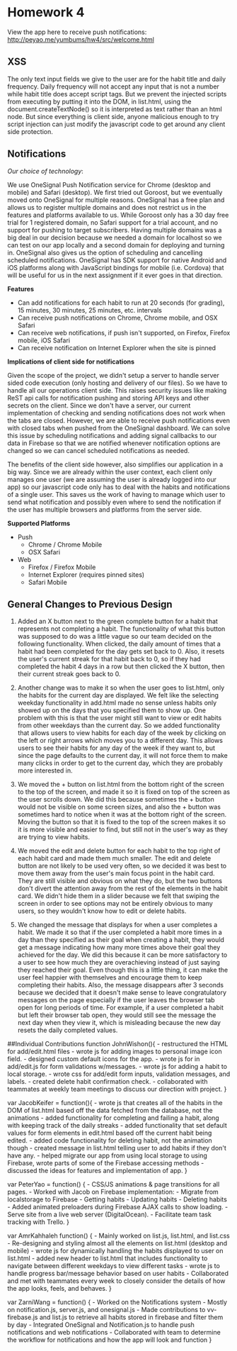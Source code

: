 # Homework 4

View the app here to receive push notifications: http://peyao.me/yumbums/hw4/src/welcome.html

## XSS

The only text input fields we give to the user are for the habit title and daily frequency. Daily frequency will not
accept any input that is not a number while habit title does accept script tags. But we prevent the injected scripts
from executing by putting it into the DOM, in list.html, using the document.createTextNode() so it is interpreted as
text rather than an html node. But since everything is client side, anyone malicious enough to try script injection
can just modify the javascript code to get around any client side protection.

## Notifications

*Our choice of technology*:

We use OneSignal Push Notification service for Chrome (desktop and mobile) and Safari (desktop). We first tried out
Goroost, but we eventually moved onto OneSignal for multiple reasons. OneSignal has a free plan and allows us to register multiple domains and does not restrict us in the features and platforms available to us. While Goroost only has a 30 day free trial for 1 registered domain, no Safari support for a trial account, and no support for pushing to target subscribers. Having multiple domains was a big deal in our decision because we needed a domain for localhost so we can test on our app locally and a second domain for deploying and turning in. OneSignal also gives us the option of scheduling and cancelling scheduled notifications. OneSignal has SDK support for native Android and iOS platforms along with JavaScript bindings for mobile (i.e. Cordova) that will be useful for us in the next assignment if it ever goes in that direction.

**Features**

- Can add notifications for each habit to run at 20 seconds (for grading), 15 minutes, 30 minutes, 25 minutes, etc. intervals
- Can receive push notifications on Chrome, Chrome mobile, and OSX Safari
- Can receive web notifications, if push isn't supported, on Firefox, Firefox mobile, iOS Safari
- Can receive notification on Internet Explorer when the site is pinned

**Implications of client side for notifications**

Given the scope of the project, we didn't setup a server to handle server sided code execution (only hosting and
delivery of our files). So we have to handle all our operations client side. This raises security issues like
making ReST api calls for notification pushing and storing API keys and other secrets on the client. Since we don't
have a server, our current implementation of checking and sending notifications does not work when the tabs are closed. However, we are able to receive push notifications even with closed tabs when pushed from the OneSignal dashboard. We can solve this issue by scheduling notifications and adding signal callbacks to our data in Firebase so
that we are notified whenever notification options are changed so we can cancel scheduled notifications as needed.

The benefits of the client side however, also simplifies our application in a big way. Since we are already within
the user context, each client only manages one user (we are assuming the user is already logged into our app)
so our javascript code only has to deal with the habits and notifications of a single user. This saves us the work of
having to manage which user to send what notification and possibly even where to send the notification if the user has
multiple browsers and platforms from the server side.

**Supported Platforms**

- Push
    - Chrome / Chrome Mobile
    - OSX Safari
- Web
    - Firefox / Firefox Mobile
    - Internet Explorer (requires pinned sites)
    - Safari Mobile
    
## General Changes to Previous Design
1) Added an X button next to the green complete button for a habit that represents not completing a habit.  The functionality of what this button was supposed to do was a little vague so our team decided on the following functionality.  When clicked, the daily amount of times that a habit had been completed for the day gets set back to 0.  Also, it resets the user's current streak for that habit back to 0, so if they had completed the habit 4 days in a row but then clicked the X button, then their current streak goes back to 0.

2) Another change was to make it so when the user goes to list.html, only the habits for the current day are displayed.  We felt like the selecting weekday functionality in add.html made no sense unless habits only showed up on the days that you specified them to show up.  One problem with this is that the user might still want to view or edit habits from other weekdays than the current day. So we added functionality that allows users to view habits for each day of the week by clicking on the left or right arrows which moves you to a different day. This allows users to see their habits for any day of the week if they want to, but since the page defaults to the current day, it will not force them to make many clicks in order to get to the current day, which they are probably more interested in.

3) We moved the + button on list.html from the bottom right of the screen to the top of the screen, and made it so it is fixed on top of the screen as the user scrolls down.  We did this because sometimes the + button would not be visible on some screen sizes, and also the + button was sometimes hard to notice when it was at the bottom right of the screen.  Moving the button so that it is fixed to the top of the screen makes it so it is more visible and easier to find, but still not in the user's way as they are trying to view habits.

4) We moved the edit and delete button for each habit to the top right of each habit card and made them much smaller.  The edit and delete button are not likely to be used very often, so we decided it was best to move them away from the user's main focus point in the habit card.  They are still visible and obvious on what they do, but the two buttons don't divert the attention away from the rest of the elements in the habit card.  We didn't hide them in a slider because we felt that swiping the screen in order to see options may not be entirely obvious to many users, so they wouldn't know how to edit or delete habits.

5) We changed the message that displays for when a user completes a habit.  We made it so that if the user completed a habit more times in a day than they specified as their goal when creating a habit, they would get a message indicating how many more times above their goal they achieved for the day.  We did this because it can be more satisfactory to a user to see how much they are overachieving instead of just saying they reached their goal.  Even though this is a little thing, it can make the user feel happier with themselves and encourage them to keep completing their habits.  Also, the message disappears after 3 seconds because we decided that it doesn't make sense to leave congratulatory messages on the page especially if the user leaves the browser tab open for long periods of time.  For example, if a user completed a habit but left their browser tab open, they would still see the message the next day when they view it, which is misleading because the new day resets the daily completed values.


##Individual Contributions
function JohnWishon(){
    - restructured the HTML for add/edit.html files
    - wrote js for adding images to personal image icon field.
    - designed custom default icons for the app.
    - wrote js for in add/edit.js for form validations w/messages.
    - wrote js for adding a habit to local storage.
    - wrote css for add/edit form inputs, validation messages, and labels.
    - created delete habit confirmation check.
    - collaborated with teammates at weekly team meetings to discuss our direction with project.
}

var JacobKeifer = function(){
    - wrote js that creates all of the habits in the DOM of list.html based off the data fetched from the database, not the animations
    - added functionality for completing and failing a habit, along with keeping track of the daily streaks
    - added functionality that set default values for form elements in edit.html based off the current habit being edited.
    - added code functionality for deleting habit, not the animation though
    - created message in list.html telling user to add habits if they don't have any.
    - helped migrate our app from using local storage to using Firebase, wrote parts of some of the Firebase accessing methods
    - discussed the ideas for features and implementation of app.
}

var PeterYao = function() {
    - CSS/JS animations & page transitions for all pages.
    - Worked with Jacob on Firebase implementation:
        - Migrate from localstorage to Firebase
        - Getting habits
        - Updating habits
        - Deleting habits
    - Added animated preloaders during Firebase AJAX calls to show loading.
    - Serve site from a live web server (DigitalOcean).
    - Facilitate team task tracking with Trello.
}

var AmrKahhaleh function() {
	- Mainly worked on list.js, list.html, and list.css
	- Re-designing and styling almost all the elements on list.html (desktop and mobile)
	- wrote js for dynamically handling the habits displayed to user on list.html
	- added new header to list.html that includes functionality to navigate between different weekdays to view different tasks
	- wrote js to handle progress bar/message behavior based on user habits
	- Collaborated and met with teammates every week to closely consider the details of how the app looks, feels, and behaves. 
}

var ZarniWang = function() {
	- Worked on the Notifications system
	- Mostly on notification.js, server.js, and onesignal.js
	- Made contributions to vv-firebase.js and list.js to retrieve all habits stored in firebase and filter them by day
	- Integrated OneSignal and Notification.js to handle push notifications and web notifications
	- Collaborated with team to determine the workflow for notifications and how the app will look and function
}
